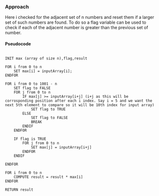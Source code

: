 ### Approach

Here i checked for the adjacent set of n numbers and reset them if a larger set of such numbers are found. To do so a flag variable can be used to check if each of the adjacent number is greater than the previous set of number.


#### Pseudocode

```

INIT max (array of size n),flag,result

FOR i from 0 to n
	SET max[i] = inputArray[i];
ENDFOR

FOR i from 0 to 1001 - n
	SET flag to FALSE
	FOR j from 0 to n
		IF max[j] >= inputArray[i+j] (i+j as this will be corrosponding position after each i index. Say i = 5 and we want the next 5th element to compare so it will be 10th index for input array)
			SET flag to TRUE
		ELSE 
			SET flag to FALSE
			BREAK
		ENDIF
	ENDFOR

	IF flag is TRUE
		FOR j from 0 to n
			SET max[j] = inputArray[i+j]
		ENDFOR
	ENDIF

ENDFOR

FOR i from 0 to n
	COMPUTE result = result * max[i]
ENDFOR

RETURN result

```
